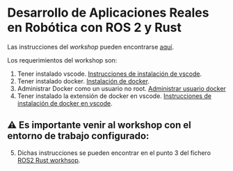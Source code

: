# Desarrollo de Aplicaciones Reales en Robótica con ROS 2 y Rust

Las instrucciones del _workshop_ pueden encontrarse [aquí](./ROS2%20Rust%20workshop.ipynb).

Los requerimientos del workshop son:

 1. Tener instalado vscode. [Instrucciones de instalación de vscode](https://code.visualstudio.com/docs/setup/linux).
 2. Tener instalado docker.  [Instalación de docker](https://docs.docker.com/engine/install/ubuntu/).
 3. Administrar Docker como un usuario no root. [Administrar usuario docker](https://docs.docker.com/engine/install/linux-postinstall/)
 4. Tener instalado la extensión de docker en vscode. [Instrucciones de instalación de docker en vscode](https://code.visualstudio.com/docs/containers/overview).

 ## ⚠️ Es importante venir al workshop con el entorno de trabajo configurado:
 5. Dichas instrucciones se pueden encontrar en el punto 3 del fichero [ROS2 Rust workhsop](ROS2%20Rust%20workshop.ipynb).
